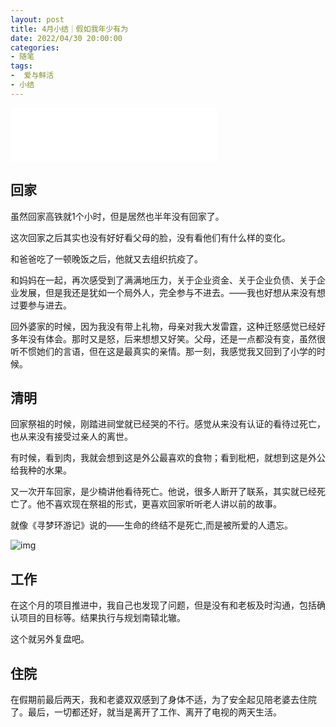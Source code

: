 ```yaml
---
layout: post
title: 4月小结｜假如我年少有为
date: 2022/04/30 20:00:00
categories:
- 随笔
tags:
-  爱与鲜活
- 小结
---
```


<iframe width=330 height=86 src="//music.163.com/outchain/player?type=2&id=1293886117&auto=1&height=66"  frameborder="no" border="0" marginwidth="0" marginheight="0" ></iframe>


## 回家

虽然回家高铁就1个小时，但是居然也半年没有回家了。

这次回家之后其实也没有好好看父母的脸，没有看他们有什么样的变化。

和爸爸吃了一顿晚饭之后，他就又去组织抗疫了。

和妈妈在一起，再次感受到了满满地压力，关于企业资金、关于企业负债、关于企业发展，但是我还是犹如一个局外人，完全参与不进去。——我也好想从来没有想过要参与进去。



回外婆家的时候，因为我没有带上礼物，母亲对我大发雷霆，这种迁怒感觉已经好多年没有体会。那时又是怒，后来想想又好笑。父母，还是一点都没有变，虽然很听不惯她们的言语，但在这是最真实的亲情。那一刻，我感觉我又回到了小学的时候。



## 清明

回家祭祖的时候，刚踏进祠堂就已经哭的不行。感觉从来没有认证的看待过死亡，也从来没有接受过亲人的离世。

有时候，看到肉，我就会想到这是外公最喜欢的食物；看到枇杷，就想到这是外公给我种的水果。



又一次开车回家，是少楠讲他看待死亡。他说，很多人断开了联系，其实就已经死亡了。他不喜欢现在祭祖的形式，更喜欢回家听听老人讲以前的故事。

就像《寻梦环游记》说的——生命的终结不是死亡,而是被所爱的人遗忘。

![img](https://pics.naaln.com/blog/2022-04-05-382eca.jpg-basicBlog)

## 工作

在这个月的项目推进中，我自己也发现了问题，但是没有和老板及时沟通，包括确认项目的目标等。结果执行与规划南辕北辙。

这个就另外复盘吧。

## 住院

在假期前最后两天，我和老婆双双感到了身体不适，为了安全起见陪老婆去住院了。最后，一切都还好，就当是离开了工作、离开了电视的两天生活。
